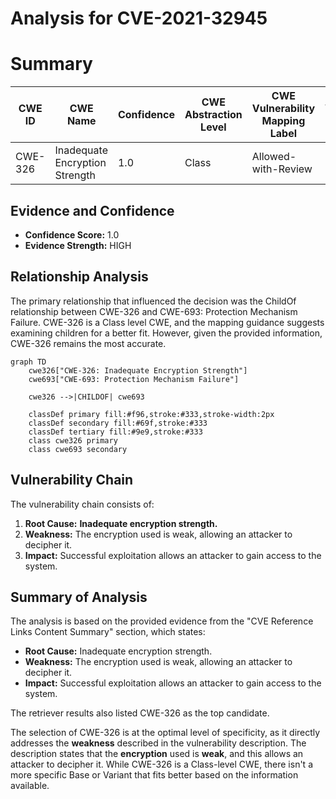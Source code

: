 # Analysis for CVE-2021-32945

# Summary
| CWE ID | CWE Name | Confidence | CWE Abstraction Level | CWE Vulnerability Mapping Label | CWE-Vulnerability Mapping Notes |
|---|---|---|---|---|---|
| CWE-326 | Inadequate Encryption Strength | 1.0 | Class | Allowed-with-Review | Primary CWE |

## Evidence and Confidence

*   **Confidence Score:** 1.0
*   **Evidence Strength:** HIGH

## Relationship Analysis
The primary relationship that influenced the decision was the ChildOf relationship between CWE-326 and CWE-693: Protection Mechanism Failure. CWE-326 is a Class level CWE, and the mapping guidance suggests examining children for a better fit. However, given the provided information, CWE-326 remains the most accurate.

```mermaid
graph TD
    cwe326["CWE-326: Inadequate Encryption Strength"]
    cwe693["CWE-693: Protection Mechanism Failure"]
    
    cwe326 -->|CHILDOF| cwe693
    
    classDef primary fill:#f96,stroke:#333,stroke-width:2px
    classDef secondary fill:#69f,stroke:#333
    classDef tertiary fill:#9e9,stroke:#333
    class cwe326 primary
    class cwe693 secondary
```

## Vulnerability Chain
The vulnerability chain consists of:
1.  **Root Cause:** **Inadequate encryption strength.**
2.  **Weakness:** The encryption used is weak, allowing an attacker to decipher it.
3.  **Impact:** Successful exploitation allows an attacker to gain access to the system.

## Summary of Analysis
The analysis is based on the provided evidence from the "CVE Reference Links Content Summary" section, which states:

*   **Root Cause:** Inadequate encryption strength.
*   **Weakness:** The encryption used is weak, allowing an attacker to decipher it.
*   **Impact:** Successful exploitation allows an attacker to gain access to the system.

The retriever results also listed CWE-326 as the top candidate.

The selection of CWE-326 is at the optimal level of specificity, as it directly addresses the **weakness** described in the vulnerability description. The description states that the **encryption** used is **weak**, and this allows an attacker to decipher it. While CWE-326 is a Class-level CWE, there isn't a more specific Base or Variant that fits better based on the information available.